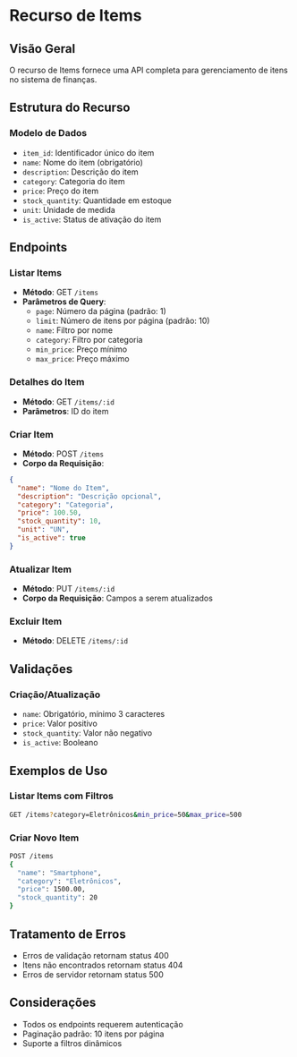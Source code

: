 # Recurso de Items

## Visão Geral
O recurso de Items fornece uma API completa para gerenciamento de itens no sistema de finanças.

## Estrutura do Recurso

### Modelo de Dados
- `item_id`: Identificador único do item
- `name`: Nome do item (obrigatório)
- `description`: Descrição do item
- `category`: Categoria do item
- `price`: Preço do item
- `stock_quantity`: Quantidade em estoque
- `unit`: Unidade de medida
- `is_active`: Status de ativação do item

## Endpoints

### Listar Items
- **Método**: GET `/items`
- **Parâmetros de Query**:
  * `page`: Número da página (padrão: 1)
  * `limit`: Número de itens por página (padrão: 10)
  * `name`: Filtro por nome
  * `category`: Filtro por categoria
  * `min_price`: Preço mínimo
  * `max_price`: Preço máximo

### Detalhes do Item
- **Método**: GET `/items/:id`
- **Parâmetros**: ID do item

### Criar Item
- **Método**: POST `/items`
- **Corpo da Requisição**:
```json
{
  "name": "Nome do Item",
  "description": "Descrição opcional",
  "category": "Categoria",
  "price": 100.50,
  "stock_quantity": 10,
  "unit": "UN",
  "is_active": true
}
```

### Atualizar Item
- **Método**: PUT `/items/:id`
- **Corpo da Requisição**: Campos a serem atualizados

### Excluir Item
- **Método**: DELETE `/items/:id`

## Validações

### Criação/Atualização
- `name`: Obrigatório, mínimo 3 caracteres
- `price`: Valor positivo
- `stock_quantity`: Valor não negativo
- `is_active`: Booleano

## Exemplos de Uso

### Listar Items com Filtros
```bash
GET /items?category=Eletrônicos&min_price=50&max_price=500
```

### Criar Novo Item
```bash
POST /items
{
  "name": "Smartphone",
  "category": "Eletrônicos",
  "price": 1500.00,
  "stock_quantity": 20
}
```

## Tratamento de Erros
- Erros de validação retornam status 400
- Itens não encontrados retornam status 404
- Erros de servidor retornam status 500

## Considerações
- Todos os endpoints requerem autenticação
- Paginação padrão: 10 itens por página
- Suporte a filtros dinâmicos
